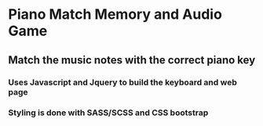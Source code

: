 # Piano Match Memory and Audio Game

## Match the music notes with the correct piano key

### Uses Javascript and Jquery to build the keyboard and web page
### Styling is done with SASS/SCSS and CSS bootstrap